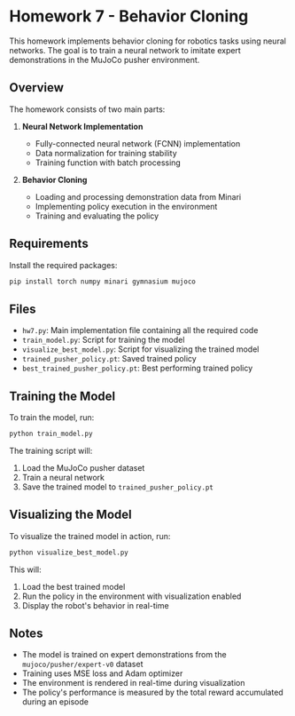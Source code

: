 # Homework 7 - Behavior Cloning

This homework implements behavior cloning for robotics tasks using neural networks. The goal is to train a neural network to imitate expert demonstrations in the MuJoCo pusher environment.

## Overview

The homework consists of two main parts:

1. **Neural Network Implementation**
   - Fully-connected neural network (FCNN) implementation
   - Data normalization for training stability
   - Training function with batch processing

2. **Behavior Cloning**
   - Loading and processing demonstration data from Minari
   - Implementing policy execution in the environment
   - Training and evaluating the policy

## Requirements

Install the required packages:
```bash
pip install torch numpy minari gymnasium mujoco
```

## Files

- `hw7.py`: Main implementation file containing all the required code
- `train_model.py`: Script for training the model
- `visualize_best_model.py`: Script for visualizing the trained model
- `trained_pusher_policy.pt`: Saved trained policy
- `best_trained_pusher_policy.pt`: Best performing trained policy

## Training the Model

To train the model, run:
```bash
python train_model.py
```

The training script will:
1. Load the MuJoCo pusher dataset
2. Train a neural network
3. Save the trained model to `trained_pusher_policy.pt`

## Visualizing the Model

To visualize the trained model in action, run:
```bash
python visualize_best_model.py
```

This will:
1. Load the best trained model
2. Run the policy in the environment with visualization enabled
3. Display the robot's behavior in real-time

## Notes

- The model is trained on expert demonstrations from the `mujoco/pusher/expert-v0` dataset
- Training uses MSE loss and Adam optimizer
- The environment is rendered in real-time during visualization
- The policy's performance is measured by the total reward accumulated during an episode
